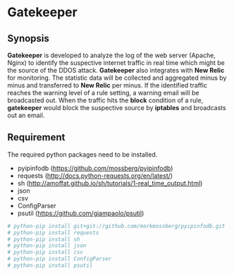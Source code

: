 Gatekeeper
==========

## Synopsis

**Gatekeeper** is developed to analyze the log of the web server (Apache, Nginx) to identify the suspective internet traffic in real time which might be the source of the DDOS attack.  **Gatekeeper** also integrates with **New Relic** for monitoring.  The statistic data will be collected and aggregated minus by minus and transferred to **New Relic** per minus.  If the identified traffic reaches the warning level of a rule setting, a warning email will be broadcasted out.  When the traffic hits the **block** condition of a rule, **gatekeeper** would block the suspective source by **iptables** and broadcasts out an email. 

## Requirement

The required python packages need to be installed.

* pyipinfodb (https://github.com/mossberg/pyipinfodb)
* requests (http://docs.python-requests.org/en/latest/)
* sh (http://amoffat.github.io/sh/tutorials/1-real_time_output.html)
* json
* csv
* ConfigParser
* psutil (https://github.com/giampaolo/psutil)	
```bash
# python-pip install git+git://github.com/markmossberg/pyipinfodb.git
# python-pip install requests
# python-pip install sh
# python-pip install json
# python-pip install csv
# python-pip install ConfigParser
# python-pip install psutil
```



